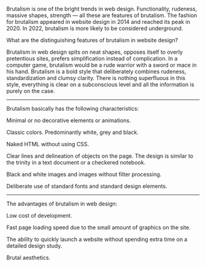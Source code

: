 
Brutalism is one of the bright trends in web design.
Functionality, rudeness, massive shapes, strength — all these are features of brutalism.
The fashion for brutalism appeared in website design in 2014 and reached its peak in 2020.
In 2022, brutalism is more likely to be considered underground.

What are the distinguishing features of brutalism in website design?

Brutalism in web design spits on neat shapes, opposes itself to overly pretentious sites, prefers simplification instead of complication.
In a computer game, brutalism would be a rude warrior with a sword or mace in his hand.
Brutalism is a bold style that deliberately combines rudeness, standardization and clumsy clarity.
There is nothing superfluous in this style, everything is clear on a subconscious level and all the information is purely on the case.

---

Brutalism basically has the following characteristics:


Minimal or no decorative elements or animations. 

Classic colors. Predominantly white, grey and black.

Naked HTML without using CSS.

Clear lines and delineation of objects on the page. The design is similar to the trinity in a text document or a checkered notebook. 

Black and white images and images without filter processing.

Deliberate use of standard fonts and standard design elements.

---

The advantages of brutalism in web design:

Low cost of development.

Fast page loading speed due to the small amount of graphics on the site.

The ability to quickly launch a website without spending extra time on a detailed design study.

Brutal aesthetics.



